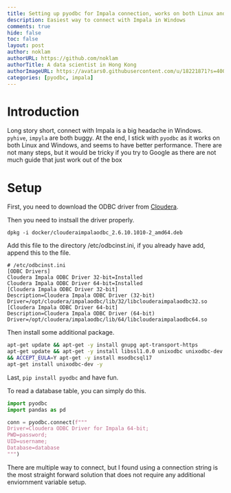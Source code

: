 ```yaml
---
title: Setting up pyodbc for Impala connection, works on both Linux and Window
description: Easiest way to connect with Impala in Windows
comments: true
hide: false
toc: false
layout: post
author: noklam
authorURL: https://github.com/noklam
authorTitle: A data scientist in Hong Kong
authorImageURL: https://avatars0.githubusercontent.com/u/18221871?s=400&u=0ca734683fc7e41a3565c5591218008af5a77e9b&v=4
categories: [pyodbc, impala]
---
```


# Introduction
Long story short, connect with Impala is a big headache in Windows. `pyhive`, `impyla` are both buggy. At the end, I stick with `pyodbc` as it works on both Linux and Windows, and seems to have better performance. There are not many steps, but it would be tricky if you try to Google as there are not much guide that just work out of the box

# Setup
First, you need to download the ODBC driver from [Cloudera](https://www.cloudera.com/downloads/connectors/impala/odbc/2-6-11.html).

Then you need to instsall the driver properly.
```
dpkg -i docker/clouderaimpalaodbc_2.6.10.1010-2_amd64.deb
```

Add this file to the directory /etc/odbcinst.ini, if you already have add, append this to the file.
```
# /etc/odbcinst.ini
[ODBC Drivers]
Cloudera Impala ODBC Driver 32-bit=Installed
Cloudera Impala ODBC Driver 64-bit=Installed
[Cloudera Impala ODBC Driver 32-bit]
Description=Cloudera Impala ODBC Driver (32-bit)
Driver=/opt/cloudera/impalaodbc/lib/32/libclouderaimpalaodbc32.so
[Cloudera Impala ODBC Driver 64-bit]
Description=Cloudera Impala ODBC Driver (64-bit)
Driver=/opt/cloudera/impalaodbc/lib/64/libclouderaimpalaodbc64.so
```
Then install some additional package.

```bash
apt-get update && apt-get -y install gnupg apt-transport-https
apt-get update && apt-get -y install libssl1.0.0 unixodbc unixodbc-dev \
&& ACCEPT_EULA=Y apt-get -y install msodbcsql17
apt-get install unixodbc-dev -y

```
Last, `pip install pyodbc`  and have fun.

To read a database table, you can simply do this.
```python
import pyodbc
import pandas as pd

conn = pyodbc.connect(f"""
Driver=Cloudera ODBC Driver for Impala 64-bit; 
PWD=password;
UID=username;
Database=database
""")
```

There are multiple way to connect, but I found using a connection string is the most straight forward solution that does not require any additional enviornment variable setup.


